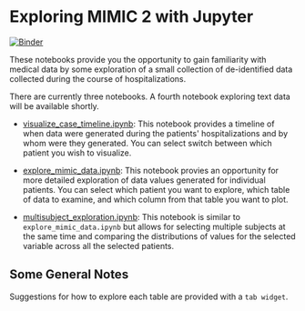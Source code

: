 # Exploring MIMIC 2 with Jupyter

[![Binder](https://mybinder.org/badge_logo.svg)](https://mybinder.org/v2/gh/melbourne-cdth/explore_mimic2/HEAD/?urlpath=lab)

These notebooks provide you the opportunity to gain familiarity with medical data by some exploration of a small collection of de-identified data collected during the course of hospitalizations.

There are currently three notebooks. A fourth notebook exploring text data will be available shortly.

- [visualize_case_timeline.ipynb](visualize_case_timeline.ipynb): This notebook provides a timeline of when data were generated during the patients' hospitalizations and by whom were they generated. You can select switch between which patient you wish to visualize.

- [explore_mimic_data.ipynb](explore_mimic_data.ipynb): This notebook provies an opportunity for more detailed exploration of data values generated for individual patients. You can select which patient you want to explore, which table of data to examine, and which column from that table you want to plot.

- [multisubject_exploration.ipynb](multisubject_exploration.ipynb): This notebook is similar to `explore_mimic_data.ipynb` but allows for selecting multiple subjects at the same time and comparing the distributions of values for the selected variable across all the selected patients.

## Some General Notes

Suggestions for how to explore each table are provided with a `tab widget`.
